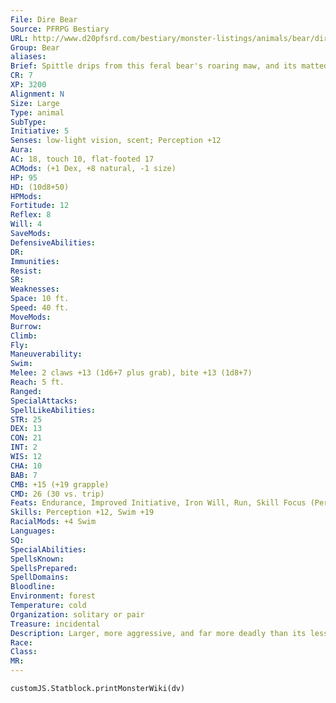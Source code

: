 ```yaml
---
File: Dire Bear
Source: PFRPG Bestiary
URL: http://www.d20pfsrd.com/bestiary/monster-listings/animals/bear/dire-bear
Group: Bear
aliases: 
Brief: Spittle drips from this feral bear's roaring maw, and its matted fur is broken in places by wicked, bony growths.
CR: 7
XP: 3200
Alignment: N
Size: Large
Type: animal
SubType: 
Initiative: 5
Senses: low-light vision, scent; Perception +12
Aura: 
AC: 18, touch 10, flat-footed 17
ACMods: (+1 Dex, +8 natural, -1 size)
HP: 95
HD: (10d8+50)
HPMods: 
Fortitude: 12
Reflex: 8
Will: 4
SaveMods: 
DefensiveAbilities: 
DR: 
Immunities: 
Resist: 
SR: 
Weaknesses: 
Space: 10 ft.
Speed: 40 ft.
MoveMods: 
Burrow: 
Climb: 
Fly: 
Maneuverability: 
Swim: 
Melee: 2 claws +13 (1d6+7 plus grab), bite +13 (1d8+7)
Reach: 5 ft.
Ranged: 
SpecialAttacks: 
SpellLikeAbilities: 
STR: 25
DEX: 13
CON: 21
INT: 2
WIS: 12
CHA: 10
BAB: 7
CMB: +15 (+19 grapple)
CMD: 26 (30 vs. trip)
Feats: Endurance, Improved Initiative, Iron Will, Run, Skill Focus (Perception)
Skills: Perception +12, Swim +19
RacialMods: +4 Swim
Languages: 
SQ: 
SpecialAbilities: 
SpellsKnown: 
SpellsPrepared: 
SpellDomains: 
Bloodline: 
Environment: forest
Temperature: cold
Organization: solitary or pair
Treasure: incidental
Description: Larger, more aggressive, and far more deadly than its lesser cousins, the dire bear (known to barbarian tribes variously as the cave bear or the short-faced bear) is a primeval menace indeed.  This behemoth avoids more civilized reaches of the world, preferring to dwell in remote wilderness locations.  A dire bear is a rare and terrifying sight- especially to those not used to normal bears.  Unlike most bears, a dire bear is short-tempered and swift to anger when confronted with intruders in its territory.  Like a grizzly, a dire bear attempts to subdue or kill with its claws.  However, a dire bear is far more likely (and willing) to begin biting a grabbed foe.
Race: 
Class: 
MR: 
---
```

```dataviewjs
customJS.Statblock.printMonsterWiki(dv)
```

